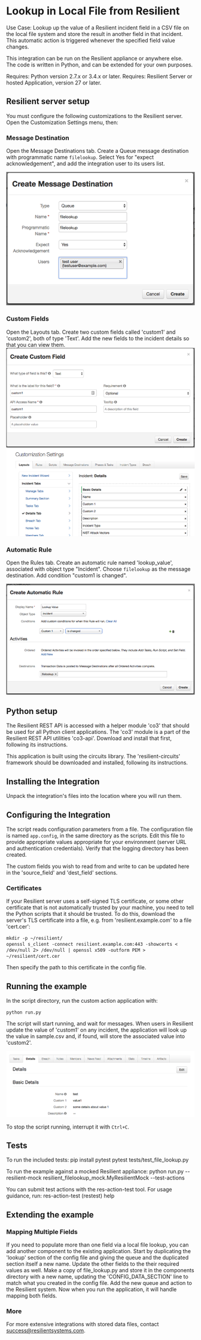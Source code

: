 Lookup in Local File from Resilient
===================================

Use Case:  Lookup up the value of a Resilient incident field in a CSV
file on the local file system and store the result in another field in
that incident.  This automatic action is triggered whenever the
specified field value changes.

This integration can be run on the Resilient appliance or anywhere else.  
The code is written in Python, and can be extended for your own purposes.

Requires: Python version 2.7.x or 3.4.x or later.
Requires: Resilient Server or hosted Application, version 27 or later.

## Resilient server setup

You must configure the following customizations to the Resilient server.
Open the Customization Settings menu, then:

### Message Destination
Open the Message Destinations tab.
Create a Queue message destination with programmatic name `filelookup`.
Select Yes for "expect acknowledgement", and add the integration user
to its users list.

![Custom message destination](documentation/messagedestination.png)

### Custom Fields
Open the Layouts tab.
Create two custom fields called 'custom1' and 'custom2', both of type
'Text'.  Add the new fields to the incident details so that you can
view them.
![Custom Fields](documentation/customfield.png)
![Edit Incident Details](documentation/incidentdetails.png)

### Automatic Rule
Open the Rules tab.
Create an automatic rule named 'lookup_value', associated with object type
"Incident".  Choose `filelookup` as the message destination. Add condition
"custom1 is changed".

![Custom Automatic Action](documentation/automaticaction.png)

## Python setup

The Resilient REST API is accessed with a helper module 'co3' that should be
used for all Python client applications.  The 'co3' module is a part of the
Resilient REST API utilities 'co3-api'.  Download and install that first,
following its instructions.

This application is built using the circuits library.  The 'resilient-circuits'
framework should be downloaded and installed, following its instructions.

## Installing the Integration

Unpack the integration's files into the location where you will run them.

## Configuring the Integration

The script reads configuration parameters from a file.
The configuration file is named `app.config`, in the same
directory as the scripts.  Edit this file to provide appropriate values
appropriate for your environment (server URL and authentication credentials).
Verify that the logging directory has been created.

The custom fields you wish to read from and write to can be updated here
in the 'source_field' and 'dest_field' sections.

### Certificates

If your Resilient server uses a self-signed TLS certificate, or some
other certificate that is not automatically trusted by your machine,
you need to tell the Python scripts that it should be trusted.
To do this, download the server's TLS certificate into a file,
e.g. from 'resilient.example.com' to a file 'cert.cer':

    mkdir -p ~/resilient/
    openssl s_client -connect resilient.example.com:443 -showcerts < /dev/null 2> /dev/null | openssl x509 -outform PEM > ~/resilient/cert.cer

Then specify the path to this certificate in the config file.


## Running the example

In the script directory, run the custom action application with:

    python run.py

The script will start running, and wait for messages.  When users in Resilient
update the value of 'custom1' on any incident, the application will look
up the value in sample.csv and, if found, will store the associated value
into 'custom2'.

![Search Results](documentation/results.png)

To stop the script running, interrupt it with `Ctrl+C`.

## Tests

To run the included tests:
  pip install pytest
  pytest tests/test_file_lookup.py 

To run the example against a mocked Resilient appliance:
  python run.py --resilient-mock resilient_filelookup_mock.MyResilientMock --test-actions
  
You can submit test actions with the res-action-test tool. For usage guidance, run:
  res-action-test
  (restest) help


## Extending the example

### Mapping Multiple Fields

If you need to populate more than one field via a local file lookup,
you can add another component to the existing application. Start by
duplicating the 'lookup' section of the config file and giving
the queue and the duplicated section itself a new name.  Update the
other fields to the their required values as well.  Make a copy of
file_lookup.py and store it in the components directory with a new
name, updating the 'CONFIG_DATA_SECTION' line to match what you created
in the config file.  Add the new queue and action to the Resilient system.
Now when you run the application, it will handle mapping both fields.

### More
For more extensive integrations with stored data files, contact
[success@resilientsystems.com](success@resilientsystems.com).
